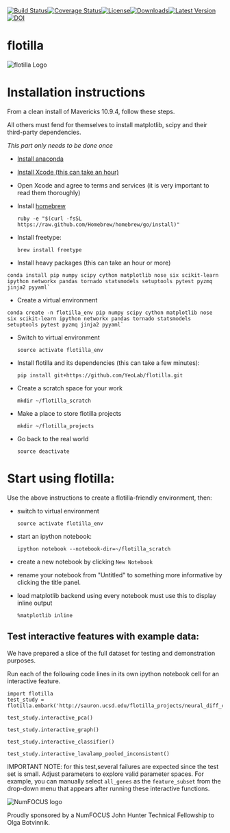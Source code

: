 [![Build Status](https://travis-ci.org/YeoLab/flotilla.svg?branch=master)](https://travis-ci.org/YeoLab/flotilla)[![Coverage Status](https://img.shields.io/coveralls/YeoLab/flotilla.svg)](https://coveralls.io/r/YeoLab/flotilla?branch=master)[![License](https://pypip.in/license/flotilla/badge.svg)](https://pypi.python.org/pypi/flotilla/)[![Downloads](https://pypip.in/download/flotilla/badge.svg)](https://pypi.python.org/pypi/flotilla/)[![Latest Version](https://pypip.in/version/flotilla/badge.svg)](https://pypi.python.org/pypi/flotilla/)[![DOI](https://zenodo.org/badge/6604/YeoLab/flotilla.png)](http://dx.doi.org/10.5281/zenodo.12230)

flotilla
========

![flotilla Logo](https://github.com/YeoLab/flotilla/blob/master/flotilla.png)

Installation instructions
=========================

From a clean install of Mavericks 10.9.4, follow these steps.

All others must fend for themselves to install matplotlib, scipy and their third-party dependencies.

 *This part only needs to be done once*

 * [Install anaconda](https://store.continuum.io/cshop/anaconda/)
 * [Install Xcode (this can take an hour)](https://itunes.apple.com/us/app/xcode/id497799835?mt=12)
 * Open Xcode and agree to terms and services (it is very important to read them thoroughly)
 * Install [homebrew](http://brew.sh/)


    `ruby -e "$(curl -fsSL https://raw.github.com/Homebrew/homebrew/go/install)"`


 * Install freetype:


    `brew install freetype`


 * Install heavy packages (this can take an hour or more)

```
conda install pip numpy scipy cython matplotlib nose six scikit-learn ipython networkx pandas tornado statsmodels setuptools pytest pyzmq jinja2 pyyaml`
```

 * Create a virtual environment
```
conda create -n flotilla_env pip numpy scipy cython matplotlib nose six scikit-learn ipython networkx pandas tornado statsmodels setuptools pytest pyzmq jinja2 pyyaml`
```

 * Switch to virtual environment


    `source activate flotilla_env`


 * Install flotilla and its dependencies (this can take a few minutes):


    `pip install git+https://github.com/YeoLab/flotilla.git`


 * Create a scratch space for your work


    `mkdir ~/flotilla_scratch`


 * Make a place to store flotilla projects


    `mkdir ~/flotilla_projects`


 * Go back to the real world

    `source deactivate`


Start using flotilla:
=====================

 Use the above instructions to create a flotilla-friendly environment, then:


 * switch to virtual environment


    `source activate flotilla_env`


 * start an ipython notebook:


    `ipython notebook --notebook-dir=~/flotilla_scratch`


 * create a new notebook by clicking `New Notebook`
 * rename your notebook from "Untitled" to something more informative by clicking the title panel.
 * load matplotlib backend using every notebook must use this to display inline output


    `%matplotlib inline`

Test interactive features with example data:
------------

We have prepared a slice of the full dataset for testing and demonstration purposes.

Run each of the following code lines in its own ipython notebook cell for an interactive feature.

    import flotilla
    test_study = flotilla.embark('http://sauron.ucsd.edu/flotilla_projects/neural_diff_chr22/datapackage.json')

    test_study.interactive_pca()

    test_study.interactive_graph()

    test_study.interactive_classifier()

    test_study.interactive_lavalamp_pooled_inconsistent()

IMPORTANT NOTE: for this test,several failures are expected since the test set is small.
Adjust parameters to explore valid parameter spaces.
For example, you can manually select `all_genes` as the `feature_subset`
from the drop-down menu that appears after running these interactive functions.


![NumFOCUS logo](http://numfocus.org/theme/img/numfocus_logo.png)

Proudly sponsored by a NumFOCUS John Hunter Technical Fellowship to Olga
Botvinnik.

